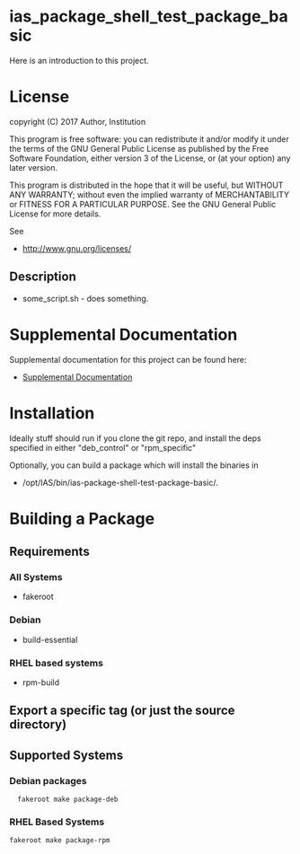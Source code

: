 # ias_package_shell_test_package_basic

Here is an introduction to this project.

# License

copyright (C) 2017 Author, Institution

This program is free software: you can redistribute it and/or modify
it under the terms of the GNU General Public License as published by
the Free Software Foundation, either version 3 of the License, or
(at your option) any later version.

This program is distributed in the hope that it will be useful,
but WITHOUT ANY WARRANTY; without even the implied warranty of
MERCHANTABILITY or FITNESS FOR A PARTICULAR PURPOSE.  See the
GNU General Public License for more details.

See 

* http://www.gnu.org/licenses/

## Description

* some_script.sh - does something.

# Supplemental Documentation

Supplemental documentation for this project can be found here:

* [Supplemental Documentation](./doc/index.md)

# Installation

Ideally stuff should run if you clone the git repo, and install the deps specified
in either "deb_control" or "rpm_specific"

Optionally, you can build a package which will install the binaries in

* /opt/IAS/bin/ias-package-shell-test-package-basic/.

# Building a Package

## Requirements

### All Systems

* fakeroot

### Debian

* build-essential

### RHEL based systems

* rpm-build

## Export a specific tag (or just the source directory)

## Supported Systems

### Debian packages

```
  fakeroot make package-deb
```

### RHEL Based Systems

```
fakeroot make package-rpm
```

